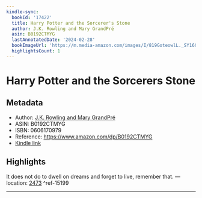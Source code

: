 ```yaml
---
kindle-sync:
  bookId: '17422'
  title: Harry Potter and the Sorcerer's Stone
  author: J.K. Rowling and Mary GrandPré
  asin: B0192CTMYG
  lastAnnotatedDate: '2024-02-28'
  bookImageUrl: 'https://m.media-amazon.com/images/I/819GoteowlL._SY160.jpg'
  highlightsCount: 1
---
```

# Harry Potter and the Sorcerers Stone
## Metadata
* Author: [J.K. Rowling and Mary GrandPré](https://www.amazon.comundefined)
* ASIN: B0192CTMYG
* ISBN: 0606170979
* Reference: https://www.amazon.com/dp/B0192CTMYG
* [Kindle link](kindle://book?action=open&asin=B0192CTMYG)

## Highlights
It does not do to dwell on dreams and forget to live, remember that. — location: [2473](kindle://book?action=open&asin=B0192CTMYG&location=2473) ^ref-15199

---
